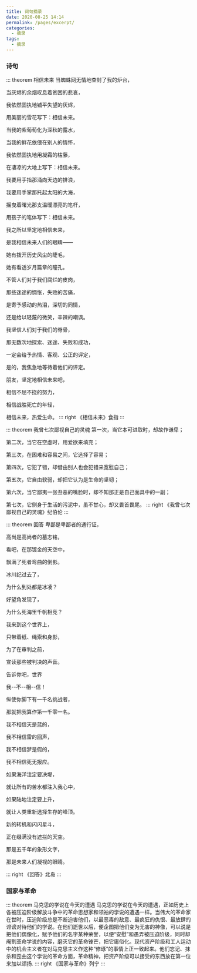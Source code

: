 ```yaml
---
title: 词句摘录
date: 2020-08-25 14:14
permalink: /pages/excerpt/
categories: 
  - 摘录
tags: 
  - 摘录
---
```

### 诗句

::: theorem 相信未来
  当蜘蛛网无情地查封了我的炉台，
  
  当灰烬的余烟叹息着贫困的悲哀，
  
  我依然固执地铺平失望的灰烬，
  
  用美丽的雪花写下：相信未来。
  
  当我的紫葡萄化为深秋的露水，
  
  当我的鲜花依偎在别人的情怀，
  
  我依然固执地用凝霜的枯藤，
  
  在凄凉的大地上写下：相信未来。
  
  我要用手指那涌向天边的排浪，
  
  我要用手掌那托起太阳的大海，
  
  摇曳着曙光那支温暖漂亮的笔杆，
  
  用孩子的笔体写下：相信未来。
  
  我之所以坚定地相信未来，
  
  是我相信未来人们的眼睛——
  
  她有拨开历史风尘的睫毛，
  
  她有看透岁月篇章的瞳孔。
  
  不管人们对于我们腐烂的皮肉，
  
  那些迷途的惆怅，失败的苦痛，
  
  是寄予感动的热泪，深切的同情，
  
  还是给以轻蔑的微笑，辛辣的嘲讽。
  
  我坚信人们对于我们的脊骨，
  
  那无数次地探索、迷途、失败和成功，
  
  一定会给予热情、客观、公正的评定，
  
  是的，我焦急地等待着他们的评定。
  
  朋友，坚定地相信未来吧，
  
  相信不屈不挠的努力，
  
  相信战胜死亡的年轻，
  
  相信未来，热爱生命。 
::: right
 《相信未来》食指
:::

::: theorem 我曾七次鄙视自己的灵魂
  第一次，当它本可进取时，却故作谦卑；
  
  第二次，当它在空虚时，用爱欲来填充；
  
  第三次，在困难和容易之间，它选择了容易；
  
  第四次，它犯了错，却借由别人也会犯错来宽慰自己；
  
  第五次，它自由软弱，却把它认为是生命的坚韧；
  
  第六次，当它鄙夷一张丑恶的嘴脸时，却不知那正是自己面具中的一副；
  
  第七次，它侧身于生活的污泥中，虽不甘心，却又畏首畏尾。
::: right
 《我曾七次鄙视自己的灵魂》纪伯伦
:::

::: theorem 回答
卑鄙是卑鄙者的通行证，

高尚是高尚者的墓志铭，

看吧，在那镀金的天空中，

飘满了死者弯曲的倒影。


冰川纪过去了，

为什么到处都是冰凌？

好望角发现了，

为什么死海里千帆相竞？


我来到这个世界上，

只带着纸、绳索和身影，

为了在审判之前，

宣读那些被判决的声音。


告诉你吧，世界

我--不--相--信！

纵使你脚下有一千名挑战者，

那就把我算作第一千零一名。


我不相信天是蓝的，

我不相信雷的回声，

我不相信梦是假的，

我不相信死无报应。


如果海洋注定要决堤，

就让所有的苦水都注入我心中，

如果陆地注定要上升，

就让人类重新选择生存的峰顶。


新的转机和闪闪星斗，

正在缀满没有遮拦的天空。

那是五千年的象形文字，

那是未来人们凝视的眼睛。

::: right
 《回答》北岛
:::

### 国家与革命

::: theorem 马克思的学说在今天的遭遇
马克思的学说在今天的遭遇，正如历史上各被压迫阶级解放斗争中的革命思想家和领袖的学说的遭遇一样。当伟大的革命家在世时，压迫阶级总是不断迫害他们，以最恶毒的敌意、最疯狂的仇恨、最放肆的诽谤对待他们的学说。在他们逝世以后，便企图把他们变为无害的神像，可以说是把他们偶像化，赋予他们的名字某种荣誉，以便“安慰”和愚弄被压迫阶级，同时却阉割革命学说的内容，磨灭它的革命锋芒，把它庸俗化。现代资产阶级和工人运动中的机会主义者在对马克思主义作这种“修琢”的事情上正一致起来。他们忘记、抹杀和歪曲这个学说的革命方面，革命精神，把资产阶级可以接受的东西放在第一位来加以颂扬.
::: right
《国家与革命》列宁
::: 
